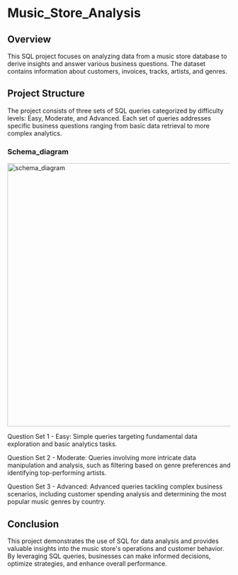 
# Music_Store_Analysis


## Overview
This SQL project focuses on analyzing data from a music store database to derive insights and answer various business questions. The dataset contains information about customers, invoices, tracks, artists, and genres.

## Project Structure
The project consists of three sets of SQL queries categorized by difficulty levels: Easy, Moderate, and Advanced. Each set of queries addresses specific business questions ranging from basic data retrieval to more complex analytics.

### Schema_diagram 
<img width="594" alt="schema_diagram" src="https://github.com/Manavmahoviya/Music_Store_Analysis/assets/113713554/be2daa61-d26d-48b2-b796-aaaf2b1f4da3">



Question Set 1 - Easy: Simple queries targeting fundamental data exploration and basic analytics tasks.

Question Set 2 - Moderate: Queries involving more intricate data manipulation and analysis, such as filtering based on genre preferences and identifying top-performing artists.

Question Set 3 - Advanced: Advanced queries tackling complex business scenarios, including customer spending analysis and determining the most popular music genres by country.


## Conclusion
This project demonstrates the use of SQL for data analysis and provides valuable insights into the music store's operations and customer behavior. By leveraging SQL queries, businesses can make informed decisions, optimize strategies, and enhance overall performance.
